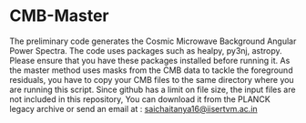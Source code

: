 # CMB-Master
The preliminary code generates the Cosmic Microwave Background Angular Power Spectra. 
The code uses packages such as healpy, py3nj, astropy. Please ensure that you have these packages installed before running it.
As the master method uses masks from the CMB data to tackle the foreground residuals, you have to copy your CMB files to the same directory where you are running this script. 
Since github has a limit on file size, the input files are not included in this repository, You can download it from the PLANCK legacy archive or send an email at : saichaitanya16@iisertvm.ac.in

